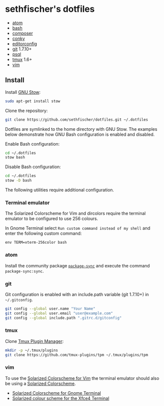 # sethfischer's dotfiles

  * [atom][1]
  * [bash][2]
  * [composer][3]
  * [conky][4]
  * [editorconfig][5]
  * [git][6] 1.7.10+
  * [psql][7]
  * [tmux][8] 1.6+
  * [vim][9]


## Install

Install [GNU Stow][10]:

```sh
sudo apt-get install stow
```

Clone the repository:

```sh
git clone https://github.com/sethfischer/dotfiles.git ~/.dotfiles
```

Dotfiles are symlinked to the home directory with GNU Stow. The examples
below demonstrate how GNU Bash configuration is enabled and disabled.

Enable Bash configuration:

```sh
cd ~/.dotfiles
stow bash
```

Disable Bash configuration:

```sh
cd ~/.dotfiles
stow -D bash
```

The following utilities require additional configuration.


### Terminal emulator

The Solarized Colorscheme for Vim and dircolors require the terminal emulator
to be configured to use 256 colours.

In Gnome Terminal select `Run custom command instead of my shell` and enter the
following custom command:

```
env TERM=xterm-256color bash
```


### atom

Install the community package [`package-sync`][11] and execute the command
`package-sync:sync`.


### git

Git configuration is enabled with an include.path variable (git 1.7.10+) in
`~/.gitconfig`.

```sh
git config --global user.name "Your Name"
git config --global user.email "user@example.com"
git config --global include.path ".gitrc.d/gitconfig"
```


### tmux

Clone [Tmux Plugin Manager][12]:

```sh
mkdir -p ~/.tmux/plugins
git clone https://github.com/tmux-plugins/tpm ~/.tmux/plugins/tpm
```


### vim

To use the [Solarized Colorscheme for Vim][13] the terminal emulator should
also be using a [Solarized Colorscheme][14].

  * [Solarized Colorscheme for Gnome Terminal][15]
  * [Solarized colour scheme for the Xfce4 Terminal][16]


[1]: https://atom.io/
[2]: https://www.gnu.org/software/bash/
[3]: https://getcomposer.org/
[4]: https://github.com/brndnmtthws/conky
[5]: http://editorconfig.org/
[6]: https://git-scm.com/
[7]: http://www.postgresql.org/docs/current/static/app-psql.html
[8]: https://tmux.github.io/
[9]: http://www.vim.org/
[10]: http://www.gnu.org/software/stow/
[11]: https://atom.io/packages/package-sync
[12]: https://github.com/tmux-plugins/tpm
[13]: https://github.com/altercation/vim-colors-solarized
[14]: http://ethanschoonover.com/solarized
[15]: https://github.com/Anthony25/gnome-terminal-colors-solarized
[16]: https://github.com/sgerrand/xfce4-terminal-colors-solarized
